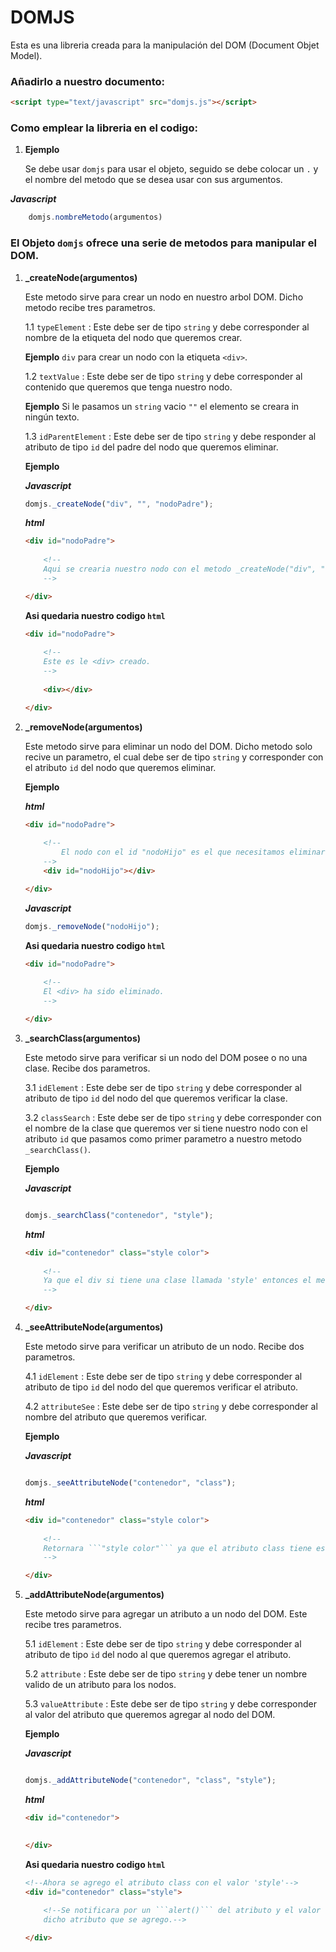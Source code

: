 # DOMJS

Esta es una libreria creada para la manipulación del DOM (Document Objet Model).

### Añadirlo a nuestro documento:

```html
<script type="text/javascript" src="domjs.js"></script>
```
### Como emplear la libreria en el codigo:

1. **Ejemplo**

	Se debe usar ```domjs``` para usar el objeto, seguido se debe colocar un ```.``` y el nombre del metodo que se desea usar con sus argumentos.

**_Javascript_**

```javascript
	domjs.nombreMetodo(argumentos)
```

### El Objeto ```domjs``` ofrece una serie de metodos para manipular el DOM.

1. **_createNode(argumentos)**
	
	Este metodo sirve para crear un nodo en nuestro arbol DOM. Dicho metodo recibe tres parametros.

	1.1 ```typeElement``` : Este debe ser de tipo ```string``` y debe corresponder al nombre de la etiqueta del nodo que queremos crear.
	
	**Ejemplo** ```div``` para crear un nodo con la etiqueta ```<div>```.

	1.2 ```textValue``` : Este debe ser de tipo ```string``` y debe corresponder al contenido que queremos que tenga nuestro nodo.
	
	**Ejemplo** Si le pasamos un ```string``` vacio ```""``` el elemento se creara in ningún texto.
	
	1.3 ```idParentElement``` : Este debe ser de tipo ```string``` y debe responder al atributo de tipo ```id``` del padre del nodo que queremos eliminar.  
	
	**Ejemplo**
	
	**_Javascript_**

	```javascript
	domjs._createNode("div", "", "nodoPadre");

	```
	**_html_**

	```html
	<div id="nodoPadre">
		
		<!--
		Aqui se crearia nuestro nodo con el metodo _createNode("div", "", "nodoPadre")
		-->

	</div>
	```
	**Asi quedaria nuestro codigo ```html```**

	```html
	<div id="nodoPadre">
		
		<!--
		Este es le <div> creado.
		-->
		
		<div></div>

	</div>
	```

2. **_removeNode(argumentos)**

	Este metodo sirve para eliminar un nodo del DOM. Dicho metodo solo recive un parametro, el cual debe ser de tipo ```string``` y corresponder con el atributo ```id``` del nodo que queremos eliminar.

	**Ejemplo**

	**_html_**

	```html
	<div id="nodoPadre">
		
		<!--
			El nodo con el id "nodoHijo" es el que necesitamos eliminar.
		-->
		<div id="nodoHijo"></div>

	</div>
	```

	**_Javascript_**

	```javascript
	domjs._removeNode("nodoHijo");

	```

	**Asi quedaria nuestro codigo ```html```**

	```html
	<div id="nodoPadre">
		
		<!--
		El <div> ha sido eliminado.
		-->

	</div>
	```
3. **_searchClass(argumentos)**

	Este metodo sirve para verificar si un nodo del DOM posee o no una clase.
	Recibe dos parametros.

	3.1 ```idElement``` : Este debe ser de tipo ```string``` y debe corresponder al atributo de tipo ```id``` del nodo del que queremos verificar la clase.

	3.2 ```classSearch``` : Este debe ser de tipo ```string``` y debe corresponder con el nombre de la clase que queremos ver si tiene nuestro nodo con el atributo ```id``` que pasamos como primer parametro a nuestro metodo ```_searchClass()```.

	**Ejemplo**

	**_Javascript_**

	```javascript

	domjs._searchClass("contenedor", "style");

	```
	**_html_**

	```html
	<div id="contenedor" class="style color">
		
		<!--
		Ya que el div si tiene una clase llamada 'style' entonces el metodo lo notificara con un ```alert()```.
		-->

	</div>
	```

4. **_seeAttributeNode(argumentos)**

	Este metodo sirve para verificar un atributo de un nodo. Recibe dos parametros.

	4.1 ```idElement``` : Este debe ser de tipo ```string``` y debe corresponder al atributo de tipo ```id``` del nodo del que queremos verificar el atributo.

	4.2 ```attributeSee``` : Este debe ser de tipo ```string``` y debe corresponder al nombre del atributo que queremos verificar.

	**Ejemplo**

	**_Javascript_**

	```javascript

	domjs._seeAttributeNode("contenedor", "class");

	```

	**_html_**

	```html
	<div id="contenedor" class="style color">
		
		<!--
		Retornara ```"style color"``` ya que el atributo class tiene este valor en el nodo que estamos consultando```alert()```.
		-->

	</div>
	```

5. **_addAttributeNode(argumentos)**

	Este metodo sirve para agregar un atributo a un nodo del DOM. Este recibe tres parametros.

	5.1 ```idElement``` : Este debe ser de tipo ```string``` y debe corresponder al atributo de tipo ```id``` del nodo al que queremos agregar el atributo.

	5.2 ```attribute``` : Este debe ser de tipo ```string``` y debe tener un nombre valido de un atributo para los nodos.

	5.3 ```valueAttribute``` : Este debe ser de tipo ```string``` y debe corresponder al valor del atributo que queremos agregar al nodo del DOM.

	**Ejemplo**

	**_Javascript_**

	```javascript

	domjs._addAttributeNode("contenedor", "class", "style");

	```

	**_html_**

	```html
	<div id="contenedor">
		

	</div>
	```

	**Asi quedaria nuestro codigo ```html```**

	```html
	<!--Ahora se agrego el atributo class con el valor 'style'-->
	<div id="contenedor" class="style">
		
		<!--Se notificara por un ```alert()``` del atributo y el valor de 
		dicho atributo que se agrego.-->

	</div>
	```